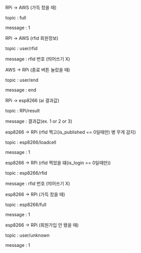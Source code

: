 RPi -> AWS (가득 찼을 때)

topic : full

message : 1

RPi -> AWS (rfid 회원정보)

topic : user/rfid

message : rfid 번호 (띄어쓰기 X)

AWS -> RPi (종료 버튼 눌렀을 때)

topic : user/end

message : end

RPi -> esp8266 (ai 결과값)

topic : RPi/result

message : 결과값(ex. 1 or 2 or 3)

esp8266 -> RPi (rfid 찍고(is_published == 0일때만) 병 무게 감지)

topic : esp8266/loadcell

message : 1

esp8266 -> RPi (rfid 찍었을 떄(is_login == 0일때만))

topic : esp8266/rfid

message : rfid 번호 (띄어쓰기 X)

esp8266 -> RPi (가득 찼을 때)

topic : esp8266/full

message : 1

esp8266 -> RPi (회원가입 안 됐을 때)

topic : user/unknown

message : 1
